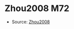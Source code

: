 <a name="material" />

# Zhou2008 M72
<script type="application/ld+json">
  {
    "@context": "https://schema.org/",
    "@type": "ChemicalSubstance",
    "http://purl.org/dc/terms/conformsTo":
      {
        "@type": "CreativeWork",
        "@id": "https://bioschemas.org/profiles/ChemicalSubstance/0.4-RELEASE/"
      },
    "@id": "https://egonw.github.io/nanowiki/nanowiki284.html#material",
    "name": "Zhou2008 M72",
    "sameAs": "http://127.0.0.1/mediawiki/index.php/Special:URIResolver/Zhou2008_M72"
  }
</script>


* Source: [Zhou2008](http://127.0.0.1/mediawiki/index.php/Special:URIResolver/Zhou2008)
